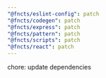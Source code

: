 ```yaml
---
"@fncts/eslint-config": patch
"@fncts/codegen": patch
"@fncts/express": patch
"@fncts/pattern": patch
"@fncts/scripts": patch
"@fncts/react": patch
---
```


chore: update dependencies
